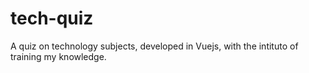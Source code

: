# tech-quiz
A quiz on technology subjects, developed in Vuejs, with the intituto of training my knowledge.
